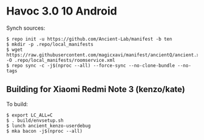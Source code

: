 # Havoc 3.0 10 Android

Synch sources:

    $ repo init -u https://github.com/Ancient-Lab/manifest -b ten
    $ mkdir -p .repo/local_manifests
    $ wget https://raw.githubusercontent.com/magicxavi/manifest/ancientQ/ancient.xml -O .repo/local_manifests/roomservice.xml
    $ repo sync -c -j$(nproc --all) --force-sync --no-clone-bundle --no-tags

Building for Xiaomi Redmi Note 3 (kenzo/kate)
---------------

To build:

    $ export LC_ALL=C
    $ . build/envsetup.sh
    $ lunch ancient_kenzo-userdebug
    $ mka bacon -j$(nproc --all)
